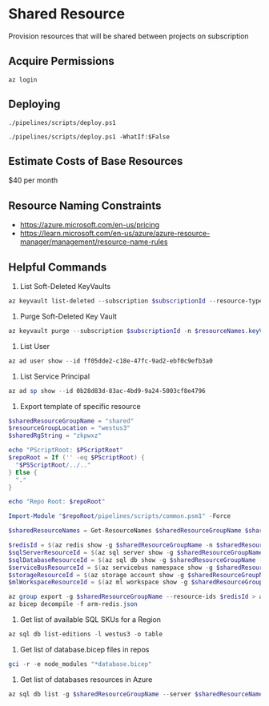 # Shared Resource

Provision resources that will be shared between projects on subscription

## Acquire Permissions

```pwsh
az login
```

## Deploying

```pwsh
./pipelines/scripts/deploy.ps1
```

```pwsh
./pipelines/scripts/deploy.ps1 -WhatIf:$False
```

## Estimate Costs of Base Resources

$40 per month

## Resource Naming Constraints

- <https://azure.microsoft.com/en-us/pricing>
- <https://learn.microsoft.com/en-us/azure/azure-resource-manager/management/resource-name-rules>

## Helpful Commands

1. List Soft-Deleted KeyVaults

```powershell
az keyvault list-deleted --subscription $subscriptionId --resource-type vault
```

1. Purge Soft-Deleted Key Vault

```powershell
az keyvault purge --subscription $subscriptionId -n $resourceNames.keyVault
```

1. List User

```powershell
az ad user show --id ff05dde2-c18e-47fc-9ad2-ebf0c9efb3a0
```

1. List Service Principal

```powershell
az ad sp show --id 0b28d83d-83ac-4bd9-9a24-5003cf8e4796
```

1. Export template of specific resource

```powershell
$sharedResourceGroupName = "shared"
$resourceGroupLocation = "westus3"
$sharedRgString = "zkpwxz"

echo "PScriptRoot: $PScriptRoot"
$repoRoot = If ('' -eq $PScriptRoot) {
  "$PSScriptRoot/../.."
} Else {
  "."
}

echo "Repo Root: $repoRoot"

Import-Module "$repoRoot/pipelines/scripts/common.psm1" -Force

$sharedResourceNames = Get-ResourceNames $sharedResourceGroupName $sharedRgString

$redisId = $(az redis show -g $sharedResourceGroupName -n $sharedResourceNames.redis --query "id" -o tsv)
$sqlServerResourceId = $(az sql server show -g $sharedResourceGroupName -n $sharedResourceNames.sqlServer --query "id" -o tsv)
$sqlDatabaseResourceId = $(az sql db show -g $sharedResourceGroupName --server $sharedResourceNames.sqlServer -n $sharedResourceNames.sqlDatabase --query "id" -o tsv)
$serviceBusResourceId = $(az servicebus namespace show -g $sharedResourceGroupName -n $sharedResourceNames.servicebus --query "id" -o tsv)
$storageResourceId = $(az storage account show -g $sharedResourceGroupName -n $sharedResourceNames.storage --query "id" -o tsv)
$mlWorkspaceResourceId = $(az ml workspace show -g $sharedResourceGroupName -n $sharedResourceNames.machineLearningWorkspace --query "id" -o tsv)

az group export -g $sharedResourceGroupName --resource-ids $redisId > arm-redis.json
az bicep decompile -f arm-redis.json
```

1. Get list of available SQL SKUs for a Region

```powershell
az sql db list-editions -l westus3 -o table
```

1. Get list of database.bicep files in repos

```powershell
gci -r -e node_modules "*database.bicep"
```

1. Get list of databases resources in Azure

```powershell
az sql db list -g $sharedResourceGroupName --server $sharedResourceNames.sqlServer --query "[].{ name:name, maxSizeBytes:maxSizeBytes }" -o table
```
